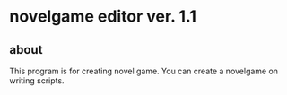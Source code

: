 # novelgame editor ver. 1.1

## about

This program is for creating novel game.
You can create a novelgame on writing scripts.

